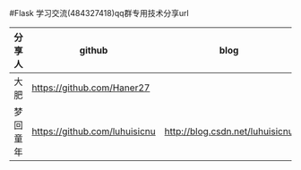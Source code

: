 #Flask 学习交流(484327418)qq群专用技术分享url


| 分享人  | github                        | blog                             | 备注   |
| ---- | ----------------------------- | -------------------------------- | ---- |
| 大肥   | https://github.com/Haner27    |                                  |      |
| 梦回童年 | https://github.com/luhuisicnu | http://blog.csdn.net/luhuisicnu |      |

